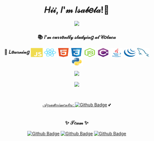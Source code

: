 <h1  align="center"> 𝐻𝒾𝒾, 𝐼'𝓂 𝐼𝓈𝒶𝒷𝑒𝓁𝒶!👋</h1>

<p align="center">
<img src = "https://c.tenor.com/1uklp9zqO3oAAAAC/computer-typing.gif"/>
</p> 


<div align="center">
<h3>
📚 𝐼’𝓂 𝒸𝓊𝓇𝓇𝑒𝓃𝓉𝓁𝓎 𝓈𝓉𝓊𝒹𝓎𝒾𝓃𝑔 𝒶𝓉 𝒞𝑜𝓉𝓊𝒸𝒶 <br/> <br/>
🌱 𝐿𝑒𝒶𝓇𝓃𝒾𝓃𝑔
   <img align="center" alt="gi-Js" height="30" width="40" src="https://raw.githubusercontent.com/devicons/devicon/master/icons/javascript/javascript-plain.svg">
   <img align="center" alt="gi-React" height="30" width="40" src="https://raw.githubusercontent.com/devicons/devicon/master/icons/react/react-original.svg">
   <img align="center" alt="gi-HTML" height="30" width="40" src="https://raw.githubusercontent.com/devicons/devicon/master/icons/html5/html5-original.svg">
   <img align="center" alt="gi-CSS" height="30" width="40" src="https://raw.githubusercontent.com/devicons/devicon/master/icons/css3/css3-original.svg">
   <img align="center" alt="gi-Node" height="30" width="40" src="https://raw.githubusercontent.com/devicons/devicon/master/icons/nodejs/nodejs-original.svg">
   <img align="center" alt="gi-Csharp" height="30" width="40" src="https://raw.githubusercontent.com/devicons/devicon/master/icons/csharp/csharp-original.svg">
   <img align="center" alt="gi-Java" height="30" width="40" src="https://raw.githubusercontent.com/devicons/devicon/master/icons/java/java-original.svg">
   <img align="center" alt="gi-Jquey" height="30" width="40" src="https://raw.githubusercontent.com/devicons/devicon/master/icons/jquery/jquery-original.svg">
  <img align="center" alt="gi-Mysql" height="30" width="40" src="https://raw.githubusercontent.com/devicons/devicon/master/icons/mysql/mysql-original.svg">
 <img align="center" alt="gi-Python" height="30" width="40" src="https://raw.githubusercontent.com/devicons/devicon/master/icons/python/python-original.svg">

    
 <br/>
 </h3>
 </div>

<div align="center">
  <a href="https://github.com/Isabela-CP">
  <img height="180em" src="https://github-readme-stats.vercel.app/api?username=Isabela-CP&show_icons=true&theme=radical&include_all_commits=true&count_private=true"/>
  <br/> <br/>
  <img height="180em" src="https://github-readme-stats.vercel.app/api/top-langs/?username=Isabela-CP&layout=compact&langs_count=7&theme=radical"/>
</br>
</br></br>

𝒜𝑔𝓇𝒶𝒹𝑒𝒸𝒾𝓂𝑒𝓃𝓉𝑜𝓈: [![Github Badge](https://img.shields.io/badge/-@GiZambanini-24292e?style=flat&logo=Github&logoColor=white&link=https://github.com/gi-m-zambanini)](https://github.com/gi-m-zambanini) 💕
</br></br>
<h3> ✨ 𝒯𝑒𝒶𝓂  ✨</h3>
 </div>
 <div align="center">

 [![Github Badge](https://img.shields.io/badge/-@GiZambanini-24292e?style=flat&logo=Github&logoColor=white&link=https://github.com/gi-m-zambanini)](https://github.com/gi-m-zambanini)
 [![Github Badge](https://img.shields.io/badge/-@Isabela-24292e?style=flat&logo=Github&logoColor=white&link=https://github.com/Isabela-CP)](https://github.com/Isabela-CP)
 [![Github Badge](https://img.shields.io/badge/-@Milena-24292e?style=flat&logo=Github&logoColor=white&link=https://github.com/milenafs)](https://github.com/milenafs)
 </div>
 </div>


